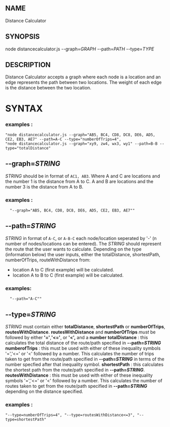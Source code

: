 ## NAME

  Distance Calculator 

## SYNOPSIS 

  node distancecalculator.js --graph=_GRAPH_ --path=_PATH_ --type=_TYPE_ 

## DESCRIPTION

  Distance Calculator accepts a graph where each node is a location and an edge 
  represents the path between two locations. The weight of each edge is the distance
  between the two location. 

# SYNTAX

  ### examples : 
    "node distancecalculator.js --graph="AB5, BC4, CD8, DC8, DE6, AD5, CE2, EB3, AE7" --path=A-C --type="numberOfTrips=4", 
    "node distancecalculator.js --graph="xy9, zw4, wx3, wy1" --path=B-B --type="totalDistance"

  ## --graph=_STRING_
  _STRING_ should be in format of `AC1, AB3`. 
  Where A and C are locations and the number 1 is the distance from A to C. 
  A and B are locations and the number 3 is the distance from A to B.
  ### examples : 
      "--graph="AB5, BC4, CD8, DC8, DE6, AD5, CE2, EB3, AE7""

  ## --path=_STRING_
  _STRING_ in format of `A-C`, or `A-B-C` each node/location seperated by '-' (n number of nodes/locations can be entered).
  The _STRING_ should represent the route that the user wants to calculate.
  Depending on the type (information below) the user inputs, either the totalDistance, shortestPath, numberOfTrips, routeWithDistance from:
  - location A to C (first example) will be calculated.
  - location A to B to C (first example) will be calculated.
  
  ### examples: 
      "--path="A-C""

  ## --type=_STRING_
  _STRING_ must contain either <b>totalDistance</b>, <b>shortestPath</b> or <b>numberOfTrips</b>, <b>routesWithDistance</b>.
  <b>routesWithDistance</b> and <b>numberOfTrips</b> _must_ be followed by either <b>'='</b>,<b>'<='</b>, or <b>'<',</b> and a <b>number</b>
  <b>totalDistance</b> : this calculates the total distance of the route/path specified in <b>--path=_STRING_</b>
  <b>numberofTrips</b> : this must be used with either of these inequality symbols '=','<=' or '<' followed by a number. This calculates the number of trips taken to get from the route/path specified in <b>--path=_STRING_</b> in terms of the number specfied after that inequality symbol.
  <b>shortestPath</b> : this calculates the shortest path from the route/path specified in <b>--path=_STRING_</b>.
  <b>routesWithDistance</b> : this must be used with either of these inequality symbols '=','<=' or '<' followed by a number. This calculates the number of routes taken to get from the route/path specified in <b>--path=_STRING_</b> depending on the distance specified.
  ### examples : 
    "--type=numberOfTrips=4", "--type=routesWithDistance<=3", "--type=shortestPath"
